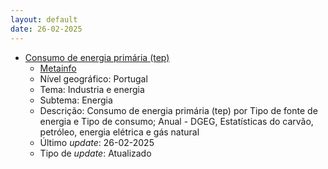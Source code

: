 ```yaml
---
layout: default
date: 26-02-2025
---
```

* [Consumo de energia primária (tep)](https://www.ine.pt/xportal/xmain?xpid=INE&xpgid=ine_indicadores&indOcorrCod=0002103&contexto=bd&selTab=tab2)
  * [Metainfo](https://www.ine.pt/bddXplorer/htdocs/minfo.jsp?var_cd=0002103&lingua=PT)
  * Nível geográfico: Portugal
  * Tema: Industria e energia
  * Subtema: Energia
  * Descrição: Consumo de energia primária (tep) por Tipo de fonte de energia e Tipo de consumo; Anual - DGEG, Estatísticas do carvão, petróleo, energia elétrica e gás natural
  * Último _update_: 26-02-2025
  * Tipo de _update_: Atualizado

